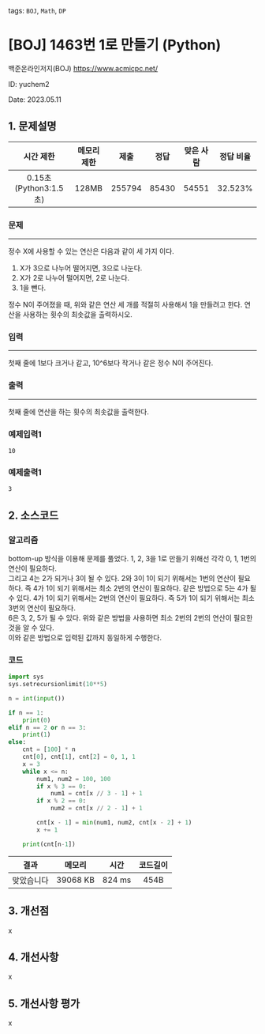 tags: `BOJ`, `Math`, `DP`
# [BOJ] 1463번 1로 만들기 (Python)
백준온라인저지(BOJ) https://www.acmicpc.net/

ID: yuchem2

Date: 2023.05.11
## 1. 문제설명
| 시간 제한 | 메모리 제한 | 제출  | 정답 | 맞은 사람 | 정답 비율 |
| :---: | :---: | :---: | :---: | :---: | :---: |
|   0.15초(Python3:1.5초)    |    128MB   | 255794  | 85430 | 54551 | 32.523%  |

### 문제
---
정수 X에 사용할 수 있는 연산은 다음과 같이 세 가지 이다.
1. X가 3으로 나누어 떨어지면, 3으로 나눈다.
2. X가 2로 나누어 떨어지면, 2로 나눈다.
3. 1을 뺀다.

정수 N이 주어졌을 때, 위와 같은 연산 세 개를 적절히 사용해서 1을 만들려고 한다. 연산을 사용하는 횟수의 최솟값을 출력하시오.
### 입력
---
첫째 줄에 1보다 크거나 같고, 10^6보다 작거나 같은 정수 N이 주어진다.
### 출력
---
첫째 줄에 연산을 하는 횟수의 최솟값을 출력한다.
### 예제입력1
```
10
```
### 예제출력1
```
3
```
## 2. 소스코드

### 알고리즘
bottom-up 방식을 이용해 문제를 풀었다. 1, 2, 3을 1로 만들기 위해선 각각 0, 1, 1번의 연산이 필요하다.  
그리고 4는 2가 되거나 3이 될 수 있다. 2와 3이 1이 되기 위해서는 1번의 연산이 필요하다. 즉 4가 1이 되기 위해서는 최소 2번의 연산이 필요하다.
같은 방법으로 5는 4가 될 수 있다. 4가 1이 되기 위해서는 2번의 연산이 필요하다. 즉 5가 1이 되기 위해서는 최소 3번의 연산이 필요하다.  
6은 3, 2, 5가 될 수 있다. 위와 같은 방법을 사용하면 최소 2번의 2번의 연산이 필요한 것을 알 수 있다.  
이와 같은 방법으로 입력된 값까지 동일하게 수행한다.  

### 코드
```Python
import sys
sys.setrecursionlimit(10**5)

n = int(input())

if n == 1:
    print(0)
elif n == 2 or n == 3:
    print(1)
else:
    cnt = [100] * n
    cnt[0], cnt[1], cnt[2] = 0, 1, 1
    x = 3
    while x <= n:
        num1, num2 = 100, 100
        if x % 3 == 0:
            num1 = cnt[x // 3 - 1] + 1
        if x % 2 == 0:
            num2 = cnt[x // 2 - 1] + 1

        cnt[x - 1] = min(num1, num2, cnt[x - 2] + 1)
        x += 1

    print(cnt[n-1])
```

| 결과 | 메모리 | 시간 | 코드길이 |
|:---:|:-----: | :---: | :----: |
| 맞았습니다 | 39068 KB | 824 ms | 454B |

## 3. 개선점
x
## 4. 개선사항
x
## 5. 개선사항 평가
x
